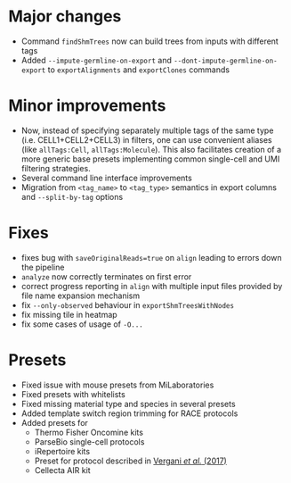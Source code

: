 # Major changes

- Command `findShmTrees` now can build trees from inputs with different tags
- Added `--impute-germline-on-export` and `--dont-impute-germline-on-export` to `exportAlignments` and `exportClones`
  commands

# Minor improvements

- Now, instead of specifying separately multiple tags of the same type (i.e. CELL1+CELL2+CELL3) in filters, one can use
  convenient aliases (like `allTags:Cell`, `allTags:Molecule`). This also facilitates creation of a more generic base
  presets implementing common single-cell and UMI filtering strategies.
- Several command line interface improvements
- Migration from `<tag_name>` to `<tag_type>` semantics in export columns and `--split-by-tag` options

# Fixes

- fixes bug with `saveOriginalReads=true` on `align` leading to errors down the pipeline
- `analyze` now correctly terminates on first error
- correct progress reporting in `align` with multiple input files provided by file name expansion mechanism
- fix `--only-observed` behaviour in `exportShmTreesWithNodes`
- fix missing tile in heatmap
- fix some cases of usage of `-O...`

# Presets

- Fixed issue with mouse presets from MiLaboratories
- Fixed presets with whitelists
- Fixed missing material type and species in several presets
- Added template switch region trimming for RACE protocols
- Added presets for
  - Thermo Fisher Oncomine kits
  - ParseBio single-cell protocols
  - iRepertoire kits
  - Preset for protocol described in [Vergani *et al.* (2017)](https://doi.org/10.3389/fimmu.2017.01157)
  - Cellecta AIR kit

